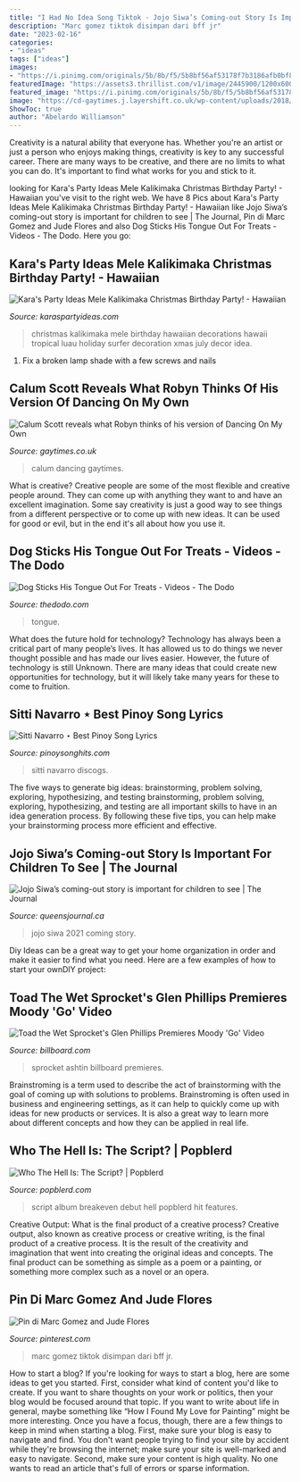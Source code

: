 ```yaml
---
title: "I Had No Idea Song Tiktok - Jojo Siwa’s Coming-out Story Is Important For Children To See"
description: "Marc gomez tiktok disimpan dari bff jr"
date: "2023-02-16"
categories:
- "ideas"
tags: ["ideas"]
images:
- "https://i.pinimg.com/originals/5b/8b/f5/5b8bf56af53178f7b3186afb0bf840a5.jpg"
featuredImage: "https://assets3.thrillist.com/v1/image/2445900/1200x600/crop;"
featured_image: "https://i.pinimg.com/originals/5b/8b/f5/5b8bf56af53178f7b3186afb0bf840a5.jpg"
image: "https://cd-gaytimes.j.layershift.co.uk/wp-content/uploads/2018/03/calum-scott-robyn-gay-times.jpg"
ShowToc: true
author: "Abelardo Williamson"
---
```



Creativity is a natural ability that everyone has. Whether you're an artist or just a person who enjoys making things, creativity is key to any successful career. There are many ways to be creative, and there are no limits to what you can do. It's important to find what works for you and stick to it.

	

		
looking for Kara&#039;s Party Ideas Mele Kalikimaka Christmas Birthday Party! - Hawaiian you've visit to the right web. We have 8 Pics about Kara&#039;s Party Ideas Mele Kalikimaka Christmas Birthday Party! - Hawaiian like Jojo Siwa’s coming-out story is important for children to see | The Journal, Pin di Marc Gomez and Jude Flores and also Dog Sticks His Tongue Out For Treats - Videos - The Dodo. Here you go:
		
    
## Kara&#039;s Party Ideas Mele Kalikimaka Christmas Birthday Party! - Hawaiian

<img loading=lazy src="https://2.bp.blogspot.com/-lGsxNKc1uzA/TvAb9HKJCYI/AAAAAAAACjw/WG9FG6AW2tA/s640/mele_kalikimaka_hawaiian_christmas_party_decorations_surfer_red_green_birthday.JPG" onerror="this.onerror=null;this.src='https://tse3.mm.bing.net/th?id=OIP.YKdnPdlroTGO3fqanDEAigHaFj&amp;pid=15.1';" alt="Kara&#039;s Party Ideas Mele Kalikimaka Christmas Birthday Party! - Hawaiian">

_Source: karaspartyideas.com_

>christmas kalikimaka mele birthday hawaiian decorations hawaii tropical luau holiday surfer decoration xmas july decor idea. 

	

1. Fix a broken lamp shade with a few screws and nails

    
## Calum Scott Reveals What Robyn Thinks Of His Version Of Dancing On My Own

<img loading=lazy src="https://cd-gaytimes.j.layershift.co.uk/wp-content/uploads/2018/03/calum-scott-robyn-gay-times.jpg" onerror="this.onerror=null;this.src='https://tse1.mm.bing.net/th?id=OIP.cKlO5XVHCbZyaaUlAP9iGgHaEn&amp;pid=15.1';" alt="Calum Scott reveals what Robyn thinks of his version of Dancing On My Own">

_Source: gaytimes.co.uk_

>calum dancing gaytimes. 

	

What is creative?
Creative people are some of the most flexible and creative people around. They can come up with anything they want to and have an excellent imagination. Some say creativity is just a good way to see things from a different perspective or to come up with new ideas. It can be used for good or evil, but in the end it's all about how you use it.

    
## Dog Sticks His Tongue Out For Treats - Videos - The Dodo

<img loading=lazy src="https://assets3.thrillist.com/v1/image/2445900/1200x600/crop;" onerror="this.onerror=null;this.src='https://tse4.mm.bing.net/th?id=OIP.tbw2_DzWlxGhyWVMdwDaCgHaDt&amp;pid=15.1';" alt="Dog Sticks His Tongue Out For Treats - Videos - The Dodo">

_Source: thedodo.com_

>tongue. 

	

What does the future hold for technology?
Technology has always been a critical part of many people’s lives. It has allowed us to do things we never thought possible and has made our lives easier. However, the future of technology is still Unknown. There are many ideas that could create new opportunities for technology, but it will likely take many years for these to come to fruition.

    
## Sitti Navarro ⋆ Best Pinoy Song Lyrics

<img loading=lazy src="https://www.pinoysonghits.com/wp-content/uploads/2017/10/sitti-navarro-4.jpg" onerror="this.onerror=null;this.src='https://tse1.mm.bing.net/th?id=OIP.tf10ZMzrsZlA8qi05UUDuAD5D5&amp;pid=15.1';" alt="Sitti Navarro ⋆ Best Pinoy Song Lyrics">

_Source: pinoysonghits.com_

>sitti navarro discogs. 

	

The five ways to generate big ideas: brainstorming, problem solving, exploring, hypothesizing, and testing
brainstorming, problem solving, exploring, hypothesizing, and testing are all important skills to have in an idea generation process. By following these five tips, you can help make your brainstorming process more efficient and effective.

    
## Jojo Siwa’s Coming-out Story Is Important For Children To See | The Journal

<img loading=lazy src="https://www.queensjournal.ca/sites/default/files/img/story/2021/01/28/jojo.png" onerror="this.onerror=null;this.src='https://tse4.mm.bing.net/th?id=OIP.xMK9TtUgoKgxkwOKybTbDwHaEI&amp;pid=15.1';" alt="Jojo Siwa’s coming-out story is important for children to see | The Journal">

_Source: queensjournal.ca_

>jojo siwa 2021 coming story. 

	

Diy Ideas can be a great way to get your home organization in order and make it easier to find what you need. Here are a few examples of how to start your ownDIY project: 

    
## Toad The Wet Sprocket&#039;s Glen Phillips Premieres Moody &#039;Go&#039; Video

<img loading=lazy src="https://static.billboard.com/files/media/glen-phillips-2017-cr-Ashtin-Paige-billboard-1548-compressed.jpg" onerror="this.onerror=null;this.src='https://tse4.mm.bing.net/th?id=OIP.uHONip6ncnOFBjZ4Km6OQwHaE5&amp;pid=15.1';" alt="Toad the Wet Sprocket&#039;s Glen Phillips Premieres Moody &#039;Go&#039; Video">

_Source: billboard.com_

>sprocket ashtin billboard premieres. 

	

Brainstroming is a term used to describe the act of brainstorming with the goal of coming up with solutions to problems. Brainstroming is often used in business and engineering settings, as it can help to quickly come up with ideas for new products or services. It is also a great way to learn more about different concepts and how they can be applied in real life.

    
## Who The Hell Is: The Script? | Popblerd

<img loading=lazy src="http://popblerd.com/wp-content/uploads/2010/04/script.jpg" onerror="this.onerror=null;this.src='https://tse2.mm.bing.net/th?id=OIP.CXnz1MYs7De4tv_y0Pp5vQHaHa&amp;pid=15.1';" alt="Who The Hell Is: The Script? | Popblerd">

_Source: popblerd.com_

>script album breakeven debut hell popblerd hit features. 

	

Creative Output: What is the final product of a creative process?
Creative output, also known as creative process or creative writing, is the final product of a creative process. It is the result of the creativity and imagination that went into creating the original ideas and concepts. The final product can be something as simple as a poem or a painting, or something more complex such as a novel or an opera.

    
## Pin Di Marc Gomez And Jude Flores

<img loading=lazy src="https://i.pinimg.com/originals/5b/8b/f5/5b8bf56af53178f7b3186afb0bf840a5.jpg" onerror="this.onerror=null;this.src='https://tse1.mm.bing.net/th?id=OIP.2CadrguKkQYqvW_md0_HNwHaNK&amp;pid=15.1';" alt="Pin di Marc Gomez and Jude Flores">

_Source: pinterest.com_

>marc gomez tiktok disimpan dari bff jr. 

	

How to start a blog?
If you're looking for ways to start a blog, here are some ideas to get you started. First, consider what kind of content you'd like to create. If you want to share thoughts on your work or politics, then your blog would be focused around that topic. If you want to write about life in general, maybe something like “How I Found My Love for Painting” might be more interesting. Once you have a focus, though, there are a few things to keep in mind when starting a blog. First, make sure your blog is easy to navigate and find. You don't want people trying to find your site by accident while they're browsing the internet; make sure your site is well-marked and easy to navigate. Second, make sure your content is high quality. No one wants to read an article that's full of errors or sparse information.

